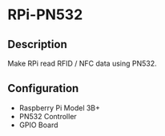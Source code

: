 # RPi-PN532

## Description
Make RPi read RFID / NFC data using PN532.

## Configuration
- Raspberry Pi Model 3B+
- PN532 Controller
- GPIO Board
